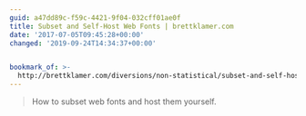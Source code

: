 ```yaml
---
guid: a47dd89c-f59c-4421-9f04-032cff01ae0f
title: Subset and Self-Host Web Fonts | brettklamer.com
date: '2017-07-05T09:45:28+00:00'
changed: '2019-09-24T14:34:37+00:00'


bookmark_of: >-
  http://brettklamer.com/diversions/non-statistical/subset-and-self-host-webfonts/
---
```



<blockquote>How to subset web fonts and host them yourself.</blockquote>
